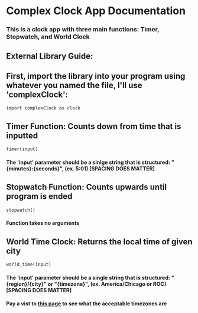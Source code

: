 
# Complex Clock App Documentation
### This is a clock app with three main functions: Timer, Stopwatch, and World Clock </h4>
## External Library Guide: 
## First, import the library into your program using whatever you named the file, I'll use 'complexClock':
   
    import complexClock as clock
    
## Timer Function: Counts down from time that is inputted 
    timer(input) 
#### The 'input' parameter should be a sinlge string that is structured: "{minutes}:{seconds}", (ex. 5:01) [SPACING DOES MATTER]
## Stopwatch Function: Counts upwards until program is ended 
    stopwatch() 
#### Function takes no arguments   
## World Time Clock: Returns the local time of given city 
    world_time(input) 
#### The 'input' parameter should be a single string that is structured: "{region}/{city}" or "{timezone}", (ex. America/Chicago or ROC) [SPACING DOES MATTER] 
#### Pay a vist to <a href="https://gist.github.com/heyalexej/8bf688fd67d7199be4a1682b3eec7568">this page</a> to see what the acceptable timezones are
